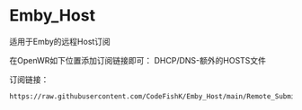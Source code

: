 # Emby_Host
适用于Emby的远程Host订阅

在OpenWR如下位置添加订阅链接即可：
DHCP/DNS-额外的HOSTS文件

订阅链接：
```
https://raw.githubusercontent.com/CodeFishK/Emby_Host/main/Remote_Submit.host
```
